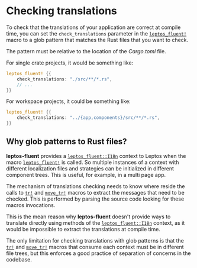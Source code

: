 # Checking translations

To check that the translations of your application are correct at compile time,
you can set the `check_translations` parameter in the [`leptos_fluent!`] macro to
a glob pattern that matches the Rust files that you want to check.

The pattern must be relative to the location of the _Cargo.toml_ file.

For single crate projects, it would be something like:

```rust
leptos_fluent! {{
    check_translations: "./src/**/*.rs",
    // ...
}}
```

For workspace projects, it could be something like:

```rust
leptos_fluent! {{
    check_translations: "../{app,components}/src/**/*.rs",
}}
```

## Why glob patterns to Rust files?

**leptos-fluent** provides a [`leptos_fluent::I18n`] context to Leptos when
the macro [`leptos_fluent!`] is called. So multiple instances of a context
with different localization files and strategies can be initialized in
different component trees. This is useful, for example, in a multi page app.

The mechanism of translations checking needs to know where reside the calls to
[`tr!`] and [`move_tr!`] macros to extract the messages that need to be checked.
This is performed by parsing the source code looking for these macros
invocations.

This is the mean reason why **leptos-fluent** doesn't provide
ways to translate directly using methods of the [`leptos_fluent::I18n`]
context, as it would be impossible to extract the translations at compile time.

The only limitation for checking translations with glob patterns is that the
[`tr!`] and [`move_tr!`] macros that consume each context must be in
different file trees, but this enforces a good practice of separation of
concerns in the codebase.

[`tr!`]: https://docs.rs/leptos-fluent/latest/leptos_fluent/macro.tr.html
[`move_tr!`]: https://docs.rs/leptos-fluent/latest/leptos_fluent/macro.move_tr.html
[`leptos_fluent::I18n`]: https://docs.rs/leptos-fluent/latest/leptos_fluent/struct.I18n.html
[`leptos_fluent!`]: https://docs.rs/leptos-fluent/latest/leptos_fluent/macro.leptos_fluent.html
